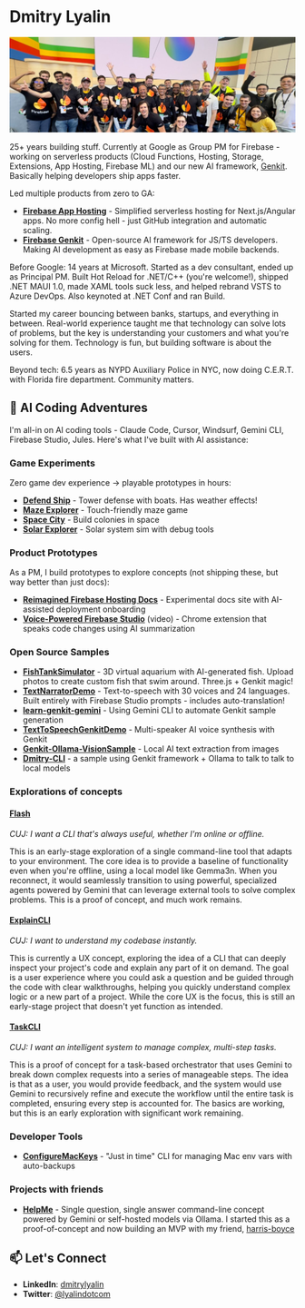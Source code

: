 # Dmitry Lyalin

![Dmitry Lyalin Banner](twitter-banner.jpg)

25+ years building stuff. Currently at Google as Group PM for Firebase - working on serverless products (Cloud Functions, Hosting, Storage, Extensions, App Hosting, Firebase ML) and our new AI framework, [Genkit](https://www.genkit.dev). Basically helping developers ship apps faster.

Led multiple products from zero to GA:
- **[Firebase App Hosting](https://firebase.blog/posts/2024/05/introducing-app-hosting/)** - Simplified serverless hosting for Next.js/Angular apps. No more config hell - just GitHub integration and automatic scaling.
- **[Firebase Genkit](https://firebase.blog/posts/2024/05/introducing-genkit/)** - Open-source AI framework for JS/TS developers. Making AI development as easy as Firebase made mobile backends.

Before Google: 14 years at Microsoft. Started as a dev consultant, ended up as Principal PM. Built Hot Reload for .NET/C++ (you're welcome!), shipped .NET MAUI 1.0, made XAML tools suck less, and helped rebrand VSTS to Azure DevOps. Also keynoted at .NET Conf and ran Build.

Started my career bouncing between banks, startups, and everything in between. Real-world experience taught me that technology can solve lots of problems, but the key is understanding your customers and what you're solving for them. Technology is fun, but building software is about the users. 

Beyond tech: 6.5 years as NYPD Auxiliary Police in NYC, now doing C.E.R.T. with Florida fire department. Community matters.

## 🤖 AI Coding Adventures

I'm all-in on AI coding tools - Claude Code, Cursor, Windsurf, Gemini CLI, Firebase Studio, Jules. Here's what I've built with AI assistance:

### Game Experiments
Zero game dev experience → playable prototypes in hours:
- [**Defend Ship**](https://dronedefense.web.app/) - Tower defense with boats. Has weather effects!
- [**Maze Explorer**](https://mazeexplorer-e2b48.web.app/) - Touch-friendly maze game
- [**Space City**](https://spacecity-350f9.web.app/) - Build colonies in space
- [**Solar Explorer**](https://solarexplorer.web.app/) - Solar system sim with debug tools

### Product Prototypes
As a PM, I build prototypes to explore concepts (not shipping these, but way better than just docs):
- [**Reimagined Firebase Hosting Docs**](https://hostingdoc-preview.web.app/) - Experimental docs site with AI-assisted deployment onboarding
- [**Voice-Powered Firebase Studio**](https://screen.studio/share/YmBw2pjG) (video) - Chrome extension that speaks code changes using AI summarization

### Open Source Samples
- [**FishTankSimulator**](https://github.com/LyalinDotCom/FishTankSimulator) - 3D virtual aquarium with AI-generated fish. Upload photos to create custom fish that swim around. Three.js + Genkit magic!
- [**TextNarratorDemo**](https://github.com/LyalinDotCom/TextNarratorDemo) - Text-to-speech with 30 voices and 24 languages. Built entirely with Firebase Studio prompts - includes auto-translation!
- [**learn-genkit-gemini**](https://github.com/LyalinDotCom/learn-genkit-gemini) - Using Gemini CLI to automate Genkit sample generation
- [**TextToSpeechGenkitDemo**](https://github.com/LyalinDotCom/TextToSpeechGenkitDemo) - Multi-speaker AI voice synthesis with Genkit
- [**Genkit-Ollama-VisionSample**](https://github.com/LyalinDotCom/Genkit-Ollama-VisionSample) - Local AI text extraction from images
- [**Dmitry-CLI**](https://github.com/LyalinDotCom/dmitry-cli) - a sample using Genkit framework + Ollama to talk to talk to local models

### Explorations of concepts

#### [**Flash**](https://github.com/LyalinDotCom/Flash)
*CUJ: I want a CLI that's always useful, whether I'm online or offline.*

This is an early-stage exploration of a single command-line tool that adapts to your environment. The core idea is to provide a baseline of functionality even when you're offline, using a local model like Gemma3n. When you reconnect, it would seamlessly transition to using powerful, specialized agents powered by Gemini that can leverage external tools to solve complex problems. This is a proof of concept, and much work remains.

#### [**ExplainCLI**](https://github.com/LyalinDotCom/ExplainCLI)
*CUJ: I want to understand my codebase instantly.*

This is currently a UX concept, exploring the idea of a CLI that can deeply inspect your project's code and explain any part of it on demand. The goal is a user experience where you could ask a question and be guided through the code with clear walkthroughs, helping you quickly understand complex logic or a new part of a project. While the core UX is the focus, this is still an early-stage project that doesn't yet function as intended.

#### [**TaskCLI**](https://github.com/LyalinDotCom/TaskCLI)
*CUJ: I want an intelligent system to manage complex, multi-step tasks.*

This is a proof of concept for a task-based orchestrator that uses Gemini to break down complex requests into a series of manageable steps. The idea is that as a user, you would provide feedback, and the system would use Gemini to recursively refine and execute the workflow until the entire task is completed, ensuring every step is accounted for. The basics are working, but this is an early exploration with significant work remaining.

### Developer Tools
- [**ConfigureMacKeys**](https://github.com/LyalinDotCom/ConfigureMacKeys) - "Just in time" CLI for managing Mac env vars with auto-backups

### Projects with friends
- [**HelpMe**](https://github.com/harris-boyce/helpme-cli) - Single question, single answer command-line concept powered by Gemini or self-hosted models via Ollama. I started this as a proof-of-concept and now building an MVP with my friend, [harris-boyce](https://github.com/harris-boyce)

## 📫 Let's Connect

- **LinkedIn**: [dmitrylyalin](https://www.linkedin.com/in/dmitrylyalin/)
- **Twitter**: [@lyalindotcom](https://www.twitter.com/lyalindotcom)
